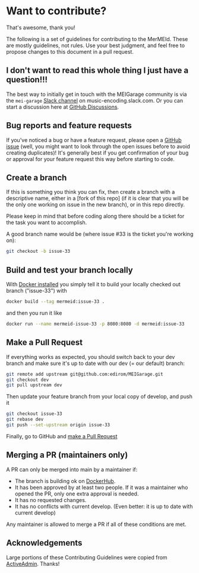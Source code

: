# Want to contribute?

That's awesome, thank you!

The following is a set of guidelines for contributing to the MerMEId. These are mostly guidelines, not rules. Use your best judgment, and feel free to propose changes to this document in a pull request.


## I don't want to read this whole thing I just have a question!!!

The best way to initially get in touch with the MEIGarage community is via the `mei-garage` [Slack channel] on music-encoding.slack.com.
Or you can start a discussion here at [GitHub Discussions].


## Bug reports and feature requests

If you've noticed a bug or have a feature request, please open a [GitHub issue] (well, you might want to look through the open issues before to avoid creating duplicates)! It's generally best if you get confirmation of your bug or approval for your feature request this way before starting to code.


## Create a branch

If this is something you think you can fix, then create a branch with a descriptive name, either in a [fork of this repo] (if it is clear that you will be the only one working on issue in the new branch), or in this repo directly.

Please keep in mind that before coding along there should be a ticket for the task you want to accomplish.

A good branch name would be (where issue #33 is the ticket you're working on):

```sh
git checkout -b issue-33
```

## Build and test your branch locally

With [Docker installed] you simply tell it to build your locally checked out branch ("issue-33") with

```sh
docker build --tag mermeid:issue-33 .
```

and then you run it like 

```sh
docker run --name mermeid-issue-33 -p 8080:8080 -d mermeid:issue-33
```

## Make a Pull Request

If everything works as expected, you should switch back to your dev branch and make sure it's up to date with our dev (= our default) branch:
```sh
git remote add upstream git@github.com:edirom/MEIGarage.git
git checkout dev
git pull upstream dev
```

Then update your feature branch from your local copy of develop, and push it

```sh
git checkout issue-33
git rebase dev
git push --set-upstream origin issue-33
```

Finally, go to GitHub and [make a Pull Request]

## Merging a PR (maintainers only)

A PR can only be merged into main by a maintainer if:

* The branch is building ok on [DockerHub].
* It has been approved by at least two people. If it was a maintainer who opened the PR, only one extra approval is needed.
* It has no requested changes.
* It has no conflicts with current develop. (Even better: it is up to date with current develop)

Any maintainer is allowed to merge a PR if all of these conditions are
met.


## Acknowledgements

Large portions of these Contributing Guidelines were copied from [ActiveAdmin]. Thanks!

[Slack channel]: https://music-encoding.slack.com/archives/C02RXAU582D
[GitHub Discussions]: https://github.com/Edirom/MEIGarage/discussions
[GitHub issue]: https://github.com/Edirom/MEIGarage/issues/new
[fork this repo]: https://help.github.com/articles/fork-a-repo
[Docker installed]: https://docs.docker.com/get-docker/
[make a pull request]: https://help.github.com/articles/creating-a-pull-request
[ActiveAdmin]: https://github.com/activeadmin/activeadmin/blob/HEAD/CONTRIBUTING.md
[DockerHub]: https://hub.docker.com/r/edirom/meigarage

